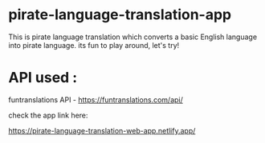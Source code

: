 # pirate-language-translation-app

This is pirate language translation which converts a basic English language into pirate language. its fun to play around, let's try!

# API used :
funtranslations API - https://funtranslations.com/api/

check the app link here:

https://pirate-language-translation-web-app.netlify.app/
